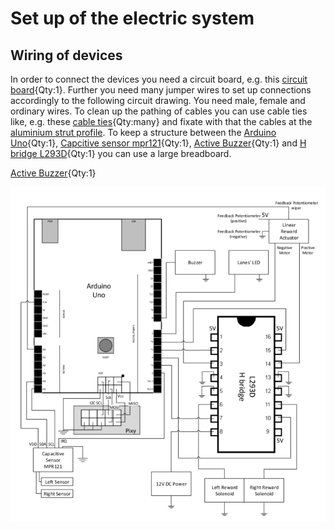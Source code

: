 # Set up of the electric system

## Wiring of devices

In order to connect the devices you need a circuit board, e.g. this [circuit board](electronic.yml#circuit_board){Qty:1}. Further you need many jumper wires to set up connections accordingly to the following circuit drawing. You need male, female and ordinary wires. To clean up the pathing of cables you can use cable ties like, e.g. these [cable ties](connectors.yml#cable_tie){Qty:many} and fixate with that the cables at the [aluminium strut profile](framework.yml#20x20Rod).
To keep a structure between the [Arduino Uno](electronic.yml#Arduino_Uno){Qty:1}, [Capcitive sensor mpr121](electronic.yml#mpr121){Qty:1}, [Active Buzzer](electronic.yml#Keyes_KY-012){Qty:1}
 and [H bridge L293D](electronic.yml#L293D){Qty:1} you can use a large breadboard.

[Active Buzzer](electronic.yml#Keyes_KY-012){Qty:1}

![](images/arduino_schematic.png)






